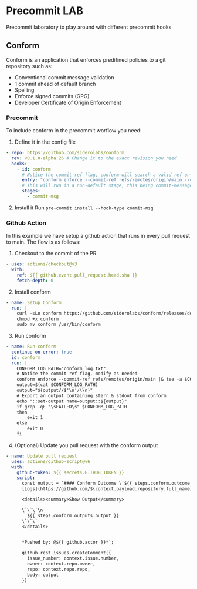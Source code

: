 # Precommit LAB

Precommit laboratory to play around with different precommit hooks

## Conform

Conform is an application that enforces predifined policies to a git repository such as:

- Conventional commit message validation
- 1 commit ahead of default branch
- Spelling
- Enforce signed commits (GPG)
- Developer Certificate of Origin Enforcement

### Precommit

To include conform in the precommit worflow you need:

1. Define it in the config file

```yaml
- repo: https://github.com/siderolabs/conform
  rev: v0.1.0-alpha.26 # Change it to the exact revision you need
  hooks:
    - id: conform
      # Notice the commit-ref flag, conform will search a valid ref on you git repo (e.g. tree .git/refs)
      entry: "conform enforce --commit-ref refs/remotes/origin/main --commit-msg-file"
      # This will run in a non-default stage, this being commit-message
      stages:
        - commit-msg
```

2. Install it
   Run `pre-commit install --hook-type commit-msg`

### Github Action

In this example we have setup a github action that runs in every pull request to main.
The flow is as follows:

1. Checkout to the commit of the PR

```yaml
- uses: actions/checkout@v3
  with:
    ref: ${{ github.event.pull_request.head.sha }}
    fetch-depth: 0
```

2. Install conform

```yaml
- name: Setup Conform
  run: |
    curl -sLo conform https://github.com/siderolabs/conform/releases/download/v0.1.0-alpha.26/conform-linux-amd64
    chmod +x conform
    sudo mv conform /usr/bin/conform
```

3. Run conform

```yaml
- name: Run conform
  continue-on-error: true
  id: conform
  run: |
    CONFORM_LOG_PATH="conform_log.txt"
    # Notice the commit-ref flag, modify as needed
    conform enforce --commit-ref refs/remotes/origin/main |& tee -a $CONFORM_LOG_PATH
    output=$(cat $CONFORM_LOG_PATH)
    output="${output//$'\n'/\\n}"
    # Export an output containing sterr & stdout from conform
    echo "::set-output name=output::${output}"
    if grep -qE "\sFAILED\s" $CONFORM_LOG_PATH
    then
        exit 1
    else
        exit 0
    fi
```

4. (Optional) Update you pull request with the conform output

```yaml
- name: Update pull request
  uses: actions/github-script@v6
  with:
    github-token: ${{ secrets.GITHUB_TOKEN }}
    script: |
      const output = `#### Conform Outcome \`${{ steps.conform.outcome }}\`
      [Logs](https://github.com/${context.payload.repository.full_name}/commit/${context.payload.pull_request.head.sha}/checks)

      <details><summary>Show Output</summary>

      \`\`\`\n
        ${{ steps.conform.outputs.output }}
      \`\`\`
      </details>


      *Pushed by: @${{ github.actor }}*`;

      github.rest.issues.createComment({
        issue_number: context.issue.number,
        owner: context.repo.owner,
        repo: context.repo.repo,
        body: output
      })
```
